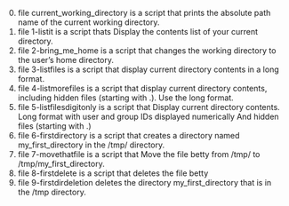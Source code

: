 0. file current_working_directory is a script that prints the absolute path name of the current working directory.
1. file 1-listit is a script thats Display the contents list of your current directory.
2. file 2-bring_me_home is a script that changes the working directory to the user’s home directory.
3. file 3-listfiles is a script that display current directory contents in a long format.
4. file 4-listmorefiles is a script that display current directory contents, including hidden files (starting with .). Use the long format.
5. file 5-listfilesdigitonly is a script that Display current directory contents.
Long format
with user and group IDs displayed numerically
And hidden files (starting with .)
6. file 6-firstdirectory is a script that creates a directory named my_first_directory in the /tmp/ directory.
7. file 7-movethatfile is a script that Move the file betty from /tmp/ to /tmp/my_first_directory.
8. file 8-firstdelete is a script that deletes the file betty
9. file 9-firstdirdeletion deletes the directory my_first_directory that is in the /tmp directory.
